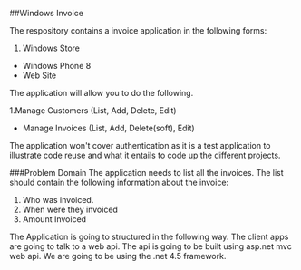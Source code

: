 ##Windows Invoice

The respository contains a invoice application in the following forms:

1. Windows Store
* Windows Phone 8
* Web Site

The application will allow you to do the following.

1.Manage Customers (List, Add, Delete, Edit)
* Manage Invoices (List, Add, Delete(soft), Edit)

The application won't cover authentication as it is a test application to illustrate code reuse and what it 
entails to code up the different projects.

###Problem Domain
The application needs to list all the invoices.  The list should contain the following information about the invoice:

1. Who was invoiced.
2. When were they invoiced
3. Amount Invoiced

The Application is going to structured in the following way.  The client apps are going to talk to a web api.  The api is
going to be built using asp.net mvc web api.  We are going to be using the .net 4.5 framework.


